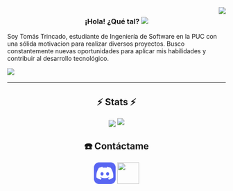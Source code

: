 <img align="right" src="https://visitor-badge.laobi.icu/badge?page_id=TTrincado.TTrincado" />
<h3 align="center"> ¡Hola! ¿Qué tal? <img src="https://raw.githubusercontent.com/verma-anushka/verma-anushka/master/gifs/wave.gif" width="30px"></h4>
Soy Tomás Trincado, estudiante de Ingeniería de Software en la PUC con una sólida motivacion para realizar diversos proyectos. Busco constantemente nuevas oportunidades para aplicar mis habilidades y contribuir al desarrollo tecnológico. 

<br/>

<p>

  <img src="https://github.com/Anmol-Baranwal/Cool-GIFs-For-GitHub/assets/74038190/80728820-e06b-4f96-9c9e-9df46f0cc0a5">
</p>

---

<h2 align="center">⚡ Stats ⚡</h2>

<p align="center">
  <img height=190 align="center" src="https://github-readme-stats.vercel.app/api?username=TTrincado&theme=tokyonight&show_icons=true&hide=stars,prs&hide_rank=true" />
  <img height=100 src="https://github-readme-stats.vercel.app/api/top-langs/?username=TTrincado&count_private=true&hide=scss,,ejs&theme=tokyonight&line_height=12">

</p>

<!-- ---
<h2 align="center">🖥 &nbsp;Proyectos</h2>
<img src="images/mm_logo2.png"/>

--- -->

<h2 align="center">☎️&nbsp;Contáctame</h2>

<p align=center>
  <a href="http://discordapp.com/users/ttrincado"><img src="https://github.com/tandpfun/skill-icons/raw/main/icons/Discord.svg" width="50px" height="50px"></a>
  <a href="https://t.me/TTrincado"><img src="https://www.svgrepo.com/show/349527/telegram.svg" width="50px" height="50px"></a>
</p>

